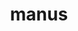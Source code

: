 ---
title: manus
meaning: hand
pos: noun
ch: body
stem: man
genend: us
abbgender: f.
abbgender2: fem.
gender: feminine
declension: fourth
---